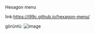 Hexagon menu

link:https://i99c.github.io/hexagon-menu/

görüntü: ![image](https://github.com/user-attachments/assets/9d26d948-ea77-4590-9a4c-614a2ad754c4)
